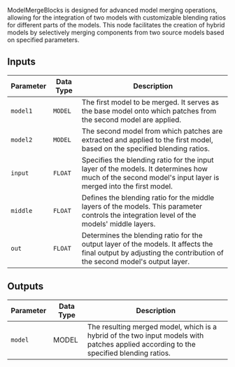 
ModelMergeBlocks is designed for advanced model merging operations, allowing for the integration of two models with customizable blending ratios for different parts of the models. This node facilitates the creation of hybrid models by selectively merging components from two source models based on specified parameters.

## Inputs

| Parameter | Data Type | Description |
|-----------|-------------|-------------|
| `model1`  | `MODEL`     | The first model to be merged. It serves as the base model onto which patches from the second model are applied. |
| `model2`  | `MODEL`     | The second model from which patches are extracted and applied to the first model, based on the specified blending ratios. |
| `input`   | `FLOAT`     | Specifies the blending ratio for the input layer of the models. It determines how much of the second model's input layer is merged into the first model. |
| `middle`  | `FLOAT`     | Defines the blending ratio for the middle layers of the models. This parameter controls the integration level of the models' middle layers. |
| `out`     | `FLOAT`     | Determines the blending ratio for the output layer of the models. It affects the final output by adjusting the contribution of the second model's output layer. |

## Outputs

| Parameter | Data Type | Description |
|-----------|-------------|-------------|
| `model`   | MODEL     | The resulting merged model, which is a hybrid of the two input models with patches applied according to the specified blending ratios. |
